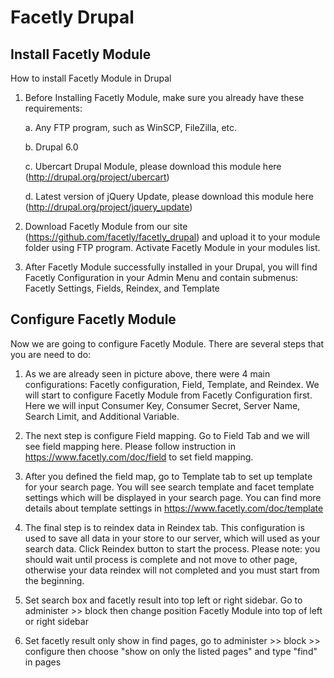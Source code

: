 Facetly Drupal
==============

Install Facetly Module
----------------------

How to install Facetly Module in Drupal

1. Before Installing Facetly Module, make sure you already have these requirements:
    
	a. Any FTP program, such as WinSCP, FileZilla, etc.

	b. Drupal 6.0

	c. Ubercart Drupal Module, please download this module here (http://drupal.org/project/ubercart)

	d. Latest version of jQuery Update, please download this module here (http://drupal.org/project/jquery_update)

2. Download Facetly Module from our site (https://github.com/facetly/facetly_drupal) and upload it to your module folder using FTP program. Activate Facetly Module in your modules list.

3. After Facetly Module successfully installed in your Drupal, you will find Facetly Configuration in your Admin Menu and contain submenus: Facetly Settings, Fields, Reindex, and Template



Configure Facetly Module
------------------------

Now we are going to configure Facetly Module. There are several steps that you are need to do:

1. As we are already seen in picture above, there were 4 main configurations: Facetly configuration, Field, Template, and Reindex. We will start to configure Facetly Module from Facetly Configuration first. Here we will input Consumer Key, Consumer Secret, Server Name, Search Limit, and Additional Variable.

2. The next step is configure Field mapping. Go to Field Tab and we will see field mapping here. Please follow instruction in https://www.facetly.com/doc/field to set field mapping.

3. After you defined the field map, go to Template tab to set up template for your search page. You will see search template and facet template settings which will be displayed in your search page. You can find more details about template settings in https://www.facetly.com/doc/template

4. The final step is to reindex data in Reindex tab. This configuration is used to save all data in your store to our server, which will used as your search data. Click Reindex button to start the process. Please note: you should wait until process is complete and not move to other page, otherwise your data reindex will not completed and you must start from the beginning.

5. Set search box and facetly result into top left or right sidebar. Go to administer >> block then change position Facetly Module into top of left or right sidebar

6. Set facetly result only show in find pages, go to administer >> block >> configure then choose "show on only the listed pages" and type "find" in pages
